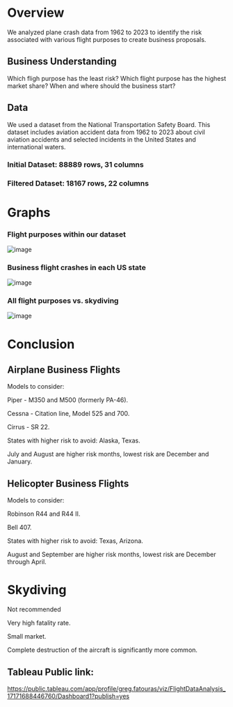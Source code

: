 
#    Overview
We analyzed plane crash data from 1962 to 2023 to identify
the risk associated with various flight purposes to create business proposals.
##    Business Understanding
Which fligh purpose has the least risk? 
Which flight purpose has the highest market share? 
When and where should the business start?

## Data
We used a dataset from the National Transportation Safety Board. 
This dataset includes aviation accident data from 1962 to 2023
about civil aviation accidents and selected incidents in the 
United States and international waters.

### Initial Dataset: 88889 rows, 31 columns
### Filtered Dataset: 18167 rows, 22 columns

# Graphs
### Flight purposes within our dataset
![image](https://github.com/Gfatouras/Project-1/assets/165408353/5f7d2a14-2645-484b-ad07-c3e57019c52f)
### Business flight crashes in each US state
![image](https://github.com/Gfatouras/Project-1/assets/165408353/20ad7cd1-d2ca-47de-b880-8edcdfae39ab)

### All flight purposes vs. skydiving
![image](https://github.com/Gfatouras/Project-1/assets/165408353/47120ee2-5a69-4e8c-9e50-b283d75877a5)

# Conclusion
## Airplane Business Flights
Models to consider:

Piper - M350 and M500 (formerly PA-46).

Cessna - Citation line, Model 525 and 700.

Cirrus - SR 22.

States with higher risk to avoid: Alaska, Texas.

July and August are higher risk months, lowest risk are December and January.
## Helicopter Business Flights
Models to consider:

Robinson R44 and R44 II.

Bell 407.

States with higher risk to avoid: Texas, Arizona.

August and September are higher risk months, lowest risk are December through April.
# Skydiving
Not recommended

Very high fatality rate.

Small market.

Complete destruction of the aircraft is significantly more common.

## Tableau Public link:
https://public.tableau.com/app/profile/greg.fatouras/viz/FlightDataAnalysis_17171688446760/Dashboard1?publish=yes
